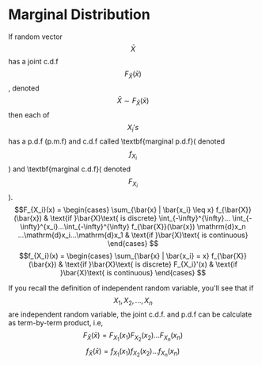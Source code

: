 # Marginal Distribution
If random vector $$\bar{X}$$ has a joint c.d.f $$F_{\bar{X}}(\bar{x})$$, denoted $$\bar{X} \sim F_{\bar{X}}(\bar{x})$$ then each of $$X_i's$$ has a p.d.f (p.m.f) and c.d.f called \textbf{marginal p.d.f}( denoted $$f_{X_i}$$ ) and \textbf{marginal c.d.f}( denoted $$F_{X_i}$$ ).
$$F_{X_i}(x) = 
  \begin{cases}
   \sum_{\bar{x} | \bar{x_i} \leq x} f_{\bar{X}}(\bar{x})  & \text{if }\bar{X}\text{ is discrete} 
   \int_{-\infty}^{\infty}... \int_{-\infty}^{x_i}...\int_{-\infty}^{\infty} f_{\bar{X}}(\bar{x}) \mathrm{d}x_n ...\mathrm{d}x_i...\mathrm{d}x_1 & \text{if }\bar{X}\text{ is continuous}
  \end{cases}
$$
$$f_{X_i}(x) = 
  \begin{cases}
   \sum_{\bar{x} | \bar{x_i} = x} f_{\bar{X}}(\bar{x})  & \text{if }\bar{X}\text{ is discrete} 
   F_{X_i}'(x) & \text{if }\bar{X}\text{ is continuous}
  \end{cases}
$$

If you recall the definition of independent random variable, you'll see that if $$X_1, X_2, ..., X_n$$ are independent random variable, the joint c.d.f. and p.d.f can be calculate as term-by-term product, i.e, 
$$F_{\bar{X}}( \bar{x} ) = F_{X_1}(x_1)F_{X_2}(x_2)...F_{X_n}(x_n)$$
$$f_{\bar{X}}( \bar{x} ) = f_{X_1}(x_1)f_{X_2}(x_2)...f_{X_n}(x_n)$$


